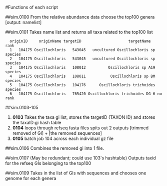 #Functions of each script

##sim.0100
 From the relative abundance data choose the top100 genera [output: namelist]

##sim.0101
Takes name list and returns all taxa related to the top100 list
```
  originID     originName targetID                     targetName    rank
  1   104175 Oscillochloris   543045   uncultured Oscillochloris sp species
  2   104175 Oscillochloris   543045   uncultured Oscillochloris sp species
  3   104175 Oscillochloris   108012          Oscillochloris sp A19 species
  4   104175 Oscillochloris   108011           Oscillochloris sp BM species
  5   104175 Oscillochloris   104176      Oscillochloris trichoides species
  6   104175 Oscillochloris   765420 Oscillochloris trichoides DG-6 no rank
```

##sim.0103-105
   1. **0103** Takes the taxa gi list, stores the targetID (TAXON ID) and stores the taxaID:gi hash table 
   2. **0104** loops through refseq fasta files spits out 2 outputs [trimmed removed of GI] + [the removed sequences]
   3. **0105** batch job 104 across each individual gz file

##sim.0106 
   Combines the removed gi into 1 file. 

##sim.0107 (May be redundant; could use 103's hashtable)
  Outputs taxid for the refseq GIs belonging to the top100 


##sim.0109 
  Takes in the list of GIs with sequences and chooses one genome for each genera
